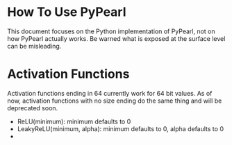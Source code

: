 # How To Use PyPearl
This document focuses on the Python implementation of PyPearl, not on how PyPearl actually works. Be warned what is exposed at the surface level can be misleading.

# Activation Functions
Activation functions ending in 64 currently work for 64 bit values. As of now, activation functions with no size ending do the same thing  and will be deprecated soon.
- ReLU(minimum): minimum defaults to 0
- LeakyReLU(minimum, alpha): minimum defaults to 0, alpha defaults to 0
- 